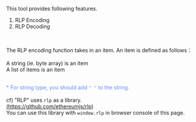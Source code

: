 This tool provides following features.  
1. RLP Encoding  
2. RLP Decoding  
<br />

The RLP encoding function takes in an item. An item is defined as follows：  
<br />
A string (ie. byte array) is an item  
A list of items is an item  
<br />

<span style="color: #618BF7;">\* For string type, you should add `" "` to the string.  </span>  
<br />
cf) "RLP" uses `rlp` as a library.  
[(https://github.com/ethereumjs/rlp)](https://github.com/ethereumjs/rlp)  
You can use this library with `window.rlp` in browser console of this page.
